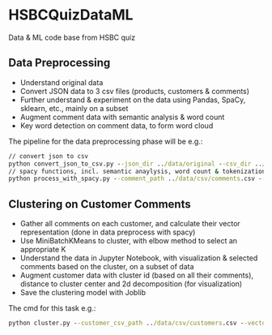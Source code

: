 # HSBCQuizDataML
Data &amp; ML code base from HSBC quiz

## Data Preprocessing

- Understand original data
- Convert JSON data to 3 csv files (products, customers & comments)
- Further understand & experiment on the data using Pandas, SpaCy, sklearn, etc., mainly on a subset
- Augment comment data with semantic analysis & word count
- Key word detection on comment data, to form word cloud

The pipeline for the data preprocessing phase will be e.g.:

```cmd
// convert json to csv
python convert_json_to_csv.py --json_dir ../data/original --csv_dir ../data/csv
// spacy functions, incl. semantic anaylysis, word count & tokenization
python process_with_spacy.py --comment_path ../data/csv/comments.csv --customer_cluster_base ../data/customer_cluster --aug_comment_path ../data/csv/aug_comments.csv --keyword_path ../data/csv/keywords.csv --batch_size 1000
```

## Clustering on Customer Comments

- Gather all comments on each customer, and calculate their vector representation (done in data preprocess with spacy)
- Use MiniBatchKMeans to cluster, with elbow method to select an appropriate K
- Understand the data in Jupyter Notebook, with visualization & selected comments based on the cluster, on a subset of data
- Augment customer data with cluster id (based on all their comments), distance to cluster center and 2d decomposition (for visualization)
- Save the clustering model with Joblib

The cmd for this task e.g.:

```cmd
python cluster.py --customer_csv_path ../data/csv/customers.csv --vector_path ../data/customer_cluster/customer_vectors.npy --customer_id_path ../data/customer_cluster/customer_ids.txt  --aug_customer_csv_path ../data/csv/aug_customers.csv --output_model_path ../models/kmeans.pkl --k 6 --batch_size 1024
```
